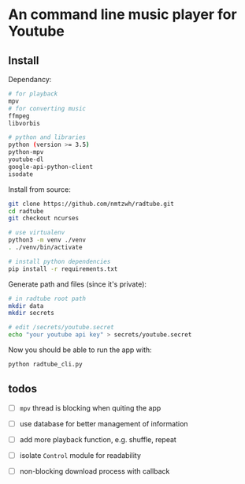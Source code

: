 # An command line music player for Youtube

## Install

Dependancy:

```bash
# for playback
mpv
# for converting music
ffmpeg
libvorbis

# python and libraries
python (version >= 3.5)
python-mpv
youtube-dl
google-api-python-client
isodate
```

Install from source:

```bash
git clone https://github.com/nmtzwh/radtube.git
cd radtube
git checkout ncurses

# use virtualenv
python3 -m venv ./venv
. ./venv/bin/activate

# install python dependencies
pip install -r requirements.txt
```

Generate path and files (since it's private):

```bash
# in radtube root path
mkdir data
mkdir secrets

# edit /secrets/youtube.secret
echo "your youtube api key" > secrets/youtube.secret
```

Now you should be able to run the app with:

```bash
python radtube_cli.py
```

## todos

- [ ] `mpv` thread is blocking when quiting the app
- [ ] use database for better management of information
- [ ] add more playback function, e.g. shuffle, repeat
- [ ] isolate `Control` module for readability
- [ ] non-blocking download process with callback



